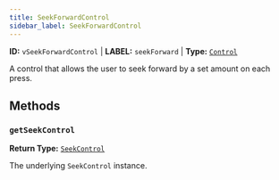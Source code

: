 ```yaml
---
title: SeekForwardControl
sidebar_label: SeekForwardControl
---
```


**ID:** `vSeekForwardControl` | **LABEL:** `seekForward` | **Type:** [`Control`](./control-interface.md)

A control that allows the user to seek forward by a set amount on each press.

## Methods

### `getSeekControl`

**Return Type:** [`SeekControl`](./seek-control.md)

The underlying `SeekControl` instance.

